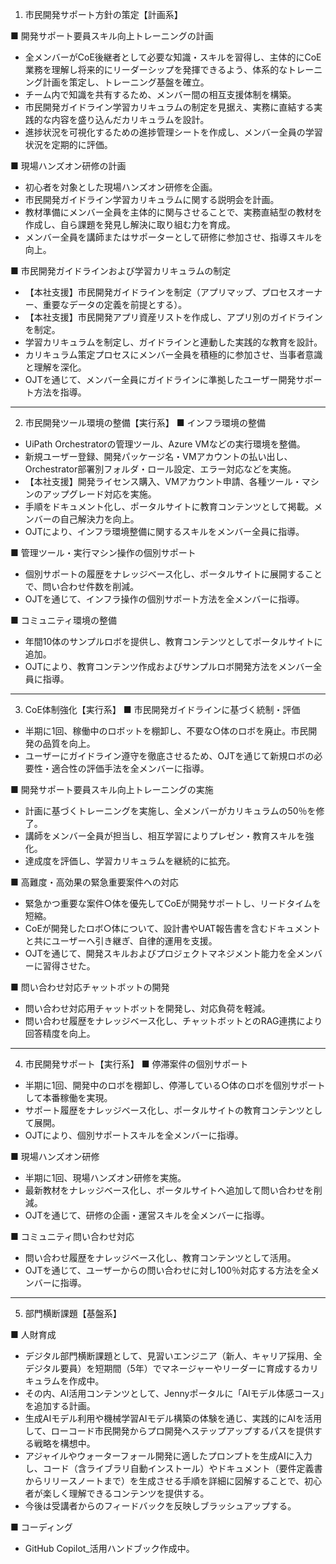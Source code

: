 1. 市民開発サポート方針の策定【計画系】

■ 開発サポート要員スキル向上トレーニングの計画
- 全メンバーがCoE後継者として必要な知識・スキルを習得し、主体的にCoE業務を理解し将来的にリーダーシップを発揮できるよう、体系的なトレーニング計画を策定し、トレーニング基盤を確立。    
- チーム内で知識を共有するため、メンバー間の相互支援体制を構築。    
- 市民開発ガイドライン学習カリキュラムの制定を見据え、実務に直結する実践的な内容を盛り込んだカリキュラムを設計。    
- 進捗状況を可視化するための進捗管理シートを作成し、メンバー全員の学習状況を定期的に評価。    

■ 現場ハンズオン研修の計画
- 初心者を対象とした現場ハンズオン研修を企画。    
- 市民開発ガイドライン学習カリキュラムに関する説明会を計画。    
- 教材準備にメンバー全員を主体的に関与させることで、実務直結型の教材を作成し、自ら課題を発見し解決に取り組む力を育成。    
- メンバー全員を講師またはサポーターとして研修に参加させ、指導スキルを向上。    

■ 市民開発ガイドラインおよび学習カリキュラムの制定
- 【本社支援】市民開発ガイドラインを制定（アプリマップ、プロセスオーナー、重要なデータの定義を前提とする）。    
- 【本社支援】市民開発アプリ資産リストを作成し、アプリ別のガイドラインを制定。    
- 学習カリキュラムを制定し、ガイドラインと連動した実践的な教育を設計。    
- カリキュラム策定プロセスにメンバー全員を積極的に参加させ、当事者意識と理解を深化。    
- OJTを通じて、メンバー全員にガイドラインに準拠したユーザー開発サポート方法を指導。    

---
2. 市民開発ツール環境の整備【実行系】
■ インフラ環境の整備
- UiPath Orchestratorの管理ツール、Azure VMなどの実行環境を整備。    
- 新規ユーザー登録、開発パッケージ名・VMアカウントの払い出し、Orchestrator部署別フォルダ・ロール設定、エラー対応などを実施。    
- 【本社支援】開発ライセンス購入、VMアカウント申請、各種ツール・マシンのアップグレード対応を実施。    
- 手順をドキュメント化し、ポータルサイトに教育コンテンツとして掲載。メンバーの自己解決力を向上。    
- OJTにより、インフラ環境整備に関するスキルをメンバー全員に指導。    

■ 管理ツール・実行マシン操作の個別サポート
- 個別サポートの履歴をナレッジベース化し、ポータルサイトに展開することで、問い合わせ件数を削減。    
- OJTを通じて、インフラ操作の個別サポート方法を全メンバーに指導。    

■ コミュニティ環境の整備
- 年間10体のサンプルロボを提供し、教育コンテンツとしてポータルサイトに追加。    
- OJTにより、教育コンテンツ作成およびサンプルロボ開発方法をメンバー全員に指導。    

---
3. CoE体制強化【実行系】
■ 市民開発ガイドラインに基づく統制・評価
- 半期に1回、稼働中のロボットを棚卸し、不要な○体のロボを廃止。市民開発の品質を向上。    
- ユーザーにガイドライン遵守を徹底させるため、OJTを通じて新規ロボの必要性・適合性の評価手法を全メンバーに指導。    

■ 開発サポート要員スキル向上トレーニングの実施
- 計画に基づくトレーニングを実施し、全メンバーがカリキュラムの50％を修了。    
- 講師をメンバー全員が担当し、相互学習によりプレゼン・教育スキルを強化。    
- 達成度を評価し、学習カリキュラムを継続的に拡充。    

■ 高難度・高効果の緊急重要案件への対応
- 緊急かつ重要な案件○体を優先してCoEが開発サポートし、リードタイムを短縮。    
- CoEが開発したロボ○体について、設計書やUAT報告書を含むドキュメントと共にユーザーへ引き継ぎ、自律的運用を支援。    
- OJTを通じて、開発スキルおよびプロジェクトマネジメント能力を全メンバーに習得させた。    

■ 問い合わせ対応チャットボットの開発
- 問い合わせ対応用チャットボットを開発し、対応負荷を軽減。    
- 問い合わせ履歴をナレッジベース化し、チャットボットとのRAG連携により回答精度を向上。    

---

4. 市民開発サポート【実行系】
■ 停滞案件の個別サポート
- 半期に1回、開発中のロボを棚卸し、停滞している○体のロボを個別サポートして本番稼働を実現。    
- サポート履歴をナレッジベース化し、ポータルサイトの教育コンテンツとして展開。    
- OJTにより、個別サポートスキルを全メンバーに指導。    

■ 現場ハンズオン研修
- 半期に1回、現場ハンズオン研修を実施。    
- 最新教材をナレッジベース化し、ポータルサイトへ追加して問い合わせを削減。    
- OJTを通じて、研修の企画・運営スキルを全メンバーに指導。    

■ コミュニティ問い合わせ対応
- 問い合わせ履歴をナレッジベース化し、教育コンテンツとして活用。    
- OJTを通じて、ユーザーからの問い合わせに対し100％対応する方法を全メンバーに指導。    

---
5. 部門横断課題【基盤系】

■ 人財育成
- デジタル部門横断課題として、見習いエンジニア（新人、キャリア採用、全デジタル要員）を短期間（5年）でマネージャーやリーダーに育成するカリキュラムを作成中。
- その内、AI活用コンテンツとして、Jennyポータルに「AIモデル体感コース」を追加する計画。
- 生成AIモデル利用や機械学習AIモデル構築の体験を通じ、実践的にAIを活用して、ローコード市民開発からプロ開発へステップアップするパスを提供する戦略を構想中。
- アジャイルやウォーターフォール開発に適したプロンプトを生成AIに入力し、コード（含ライブラリ自動インストール）やドキュメント（要件定義書からリリースノートまで）を生成させる手順を詳細に図解することで、初心者が楽しく理解できるコンテンツを提供する。
- 今後は受講者からのフィードバックを反映しブラッシュアップする。

■ コーディング
- GitHub Copilot_活用ハンドブック作成中。    